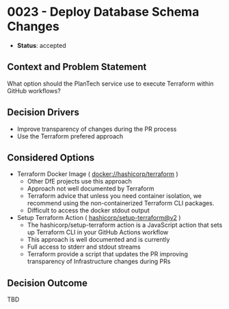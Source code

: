 # 0023 - Deploy Database Schema Changes

* **Status**: accepted

## Context and Problem Statement

What option should the PlanTech service use to execute Terraform within GitHub workflows?

## Decision Drivers

* Improve transparency of changes during the PR process
* Use the Terraform prefered approach

## Considered Options

* Terraform Docker Image ( [docker://hashicorp/terraform](https://hub.docker.com/r/hashicorp/terraform/#!) )
  * Other DfE projects use this approach
  * Approach not well documented by Terraform
  * Terraform advice that unless you need container isolation, we recommend using the non-containerized Terraform CLI packages.
  * Difficult to access the docker stdout output
* Setup Terraform Action ( [hashicorp/setup-terraform@v2](https://github.com/hashicorp/setup-terraform) )
  * The hashicorp/setup-terraform action is a JavaScript action that sets up Terraform CLI in your GitHub Actions workflow
  * This approach is well documented and is currently 
  * Full access to stderr and stdout streams
  * Terraform provide a script that updates the PR improving transparency of Infrastructure changes during PRs

## Decision Outcome

TBD